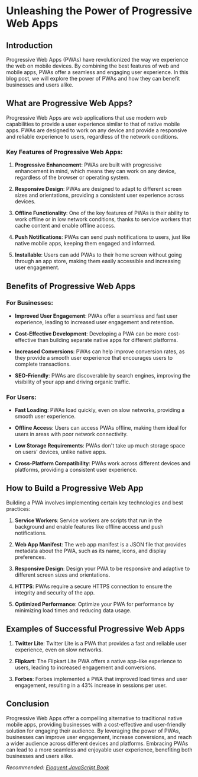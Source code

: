 # Unleashing the Power of Progressive Web Apps

## Introduction

Progressive Web Apps (PWAs) have revolutionized the way we experience the web on mobile devices. By combining the best features of web and mobile apps, PWAs offer a seamless and engaging user experience. In this blog post, we will explore the power of PWAs and how they can benefit businesses and users alike.

## What are Progressive Web Apps?

Progressive Web Apps are web applications that use modern web capabilities to provide a user experience similar to that of native mobile apps. PWAs are designed to work on any device and provide a responsive and reliable experience to users, regardless of the network conditions.

### Key Features of Progressive Web Apps:

1. **Progressive Enhancement**: PWAs are built with progressive enhancement in mind, which means they can work on any device, regardless of the browser or operating system.

2. **Responsive Design**: PWAs are designed to adapt to different screen sizes and orientations, providing a consistent user experience across devices.

3. **Offline Functionality**: One of the key features of PWAs is their ability to work offline or in low network conditions, thanks to service workers that cache content and enable offline access.

4. **Push Notifications**: PWAs can send push notifications to users, just like native mobile apps, keeping them engaged and informed.

5. **Installable**: Users can add PWAs to their home screen without going through an app store, making them easily accessible and increasing user engagement.

## Benefits of Progressive Web Apps

### For Businesses:

- **Improved User Engagement**: PWAs offer a seamless and fast user experience, leading to increased user engagement and retention.
  
- **Cost-Effective Development**: Developing a PWA can be more cost-effective than building separate native apps for different platforms.
  
- **Increased Conversions**: PWAs can help improve conversion rates, as they provide a smooth user experience that encourages users to complete transactions.
  
- **SEO-Friendly**: PWAs are discoverable by search engines, improving the visibility of your app and driving organic traffic.

### For Users:

- **Fast Loading**: PWAs load quickly, even on slow networks, providing a smooth user experience.
  
- **Offline Access**: Users can access PWAs offline, making them ideal for users in areas with poor network connectivity.
  
- **Low Storage Requirements**: PWAs don't take up much storage space on users' devices, unlike native apps.
  
- **Cross-Platform Compatibility**: PWAs work across different devices and platforms, providing a consistent user experience.

## How to Build a Progressive Web App

Building a PWA involves implementing certain key technologies and best practices:

1. **Service Workers**: Service workers are scripts that run in the background and enable features like offline access and push notifications.

2. **Web App Manifest**: The web app manifest is a JSON file that provides metadata about the PWA, such as its name, icons, and display preferences.

3. **Responsive Design**: Design your PWA to be responsive and adaptive to different screen sizes and orientations.

4. **HTTPS**: PWAs require a secure HTTPS connection to ensure the integrity and security of the app.

5. **Optimized Performance**: Optimize your PWA for performance by minimizing load times and reducing data usage.

## Examples of Successful Progressive Web Apps

1. **Twitter Lite**: Twitter Lite is a PWA that provides a fast and reliable user experience, even on slow networks.

2. **Flipkart**: The Flipkart Lite PWA offers a native app-like experience to users, leading to increased engagement and conversions.

3. **Forbes**: Forbes implemented a PWA that improved load times and user engagement, resulting in a 43% increase in sessions per user.

## Conclusion

Progressive Web Apps offer a compelling alternative to traditional native mobile apps, providing businesses with a cost-effective and user-friendly solution for engaging their audience. By leveraging the power of PWAs, businesses can improve user engagement, increase conversions, and reach a wider audience across different devices and platforms. Embracing PWAs can lead to a more seamless and enjoyable user experience, benefiting both businesses and users alike.

*Recommended: <a href="https://amazon.com/dp/B07C3KLQWX?tag=aiblogcontent-20" target="_blank" rel="nofollow sponsored">Eloquent JavaScript Book</a>*
